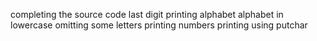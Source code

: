 completing the source code
last digit
printing alphabet
alphabet in lowercase
omitting some letters
printing numbers
printing using putchar

